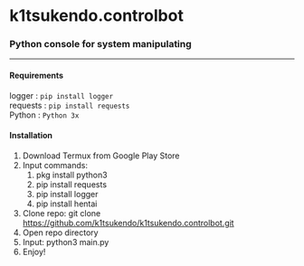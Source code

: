 # k1tsukendo.controlbot
### Python console for system manipulating
<hr>

#### Requirements
logger   : `pip install logger`  <br/>
requests : `pip install requests`  <br/>
Python   : `Python 3x`  <br/>
#### Installation
1. Download Termux from Google Play Store
2. Input commands:
	1. pkg install python3
	2. pip install requests
	3. pip install logger
	4. pip install hentai
3. Clone repo: git clone https://github.com/k1tsukendo/k1tsukendo.controlbot.git
4. Open repo directory
5. Input: python3 main.py
6. Enjoy!